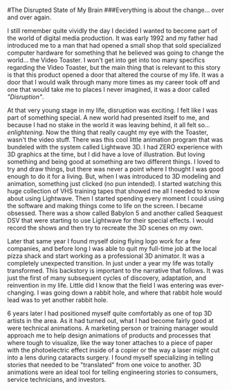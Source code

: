 #The Disrupted State of My Brain
###Everything is about the change... over and over again.

I still remember quite vividly the day I decided I wanted to become part of the world of digital media production. It was early 1992 and my father had introduced me to a man that had opened a small shop that sold specialized computer hardware for something that he believed was going to change the world... the Video Toaster. I won't get into get into too many specifics regarding the Video Toaster, but the main thing that is relevant to this story is that this product opened a door that altered the course of my life. It was a door that I would walk through many more times as my career took off and one that would take me to places I never imagined, it was a door called _"Disruption"_.    

At that very young stage in my life, disruption was exciting. I felt like I was part of something special. A new world had presented itself to me, and because I had no stake in the world it was leaving behind, it all felt so... _enlightening_. Now the thing that really caught my eye with the Toaster, wasn't the video stuff. There was this cool little animation program that was bundeled with the system called Lightwave 3D. I had ZERO experience with 3D graphics at the time, but I did have a love of illustration. But loving something and being good at something are two different things. I loved to try and draw things, but there was never a point where I thought I was good enough to do it for a living. But, when I was introduced to 3D modeling and animation, something just clicked (no pun intended). I started watching this huge collection of VHS training tapes that showed me all I needed to know about using Lightwave. Then I started spending every moment I could using the software and making things come to life on the screen. I became obsessed. There was a show called Babylon 5 and another called Seaquest DSV that were starting to use Lightwave for their special effects. I would record the shows and then try to recreate the 3D scenes on my own. 

Later that same year I found myself doing flying logo work for a few companies, and before long I was able to quit my full-time job at the local pizza shack and start working as a professional 3D animator. It was a completely unexpected transition. In just under a year my life was totally transformed. This backstory is important to the narrative that follows. It was just the first of many subsequent cycles of discovery, adaptation, and reinvention in my life. Little did I know that the field I was entering was ever-changing. I was going down a rabbit hole, and where that rabbit hole would lead was to yet another rabbit hole.

6 years later I had positioned myself quite comfortably as one of top 3D artists in the area. As it had turned out, what I had become fairly good at were technical animations. A marketing person or training manager would approach me to help design animations of products and processes that where tough to visualize, like the way toner attaches to a piece of paper with the photoelectric effect inside of a copier or the way a laser might cut into a lens during cataracts surgery. I found myself specializing in telling stories that needed to be "translated" from one voice to another. 3D animations were an ideal tool for telling engineering stories to consumers, service technicians, and investors.



 
